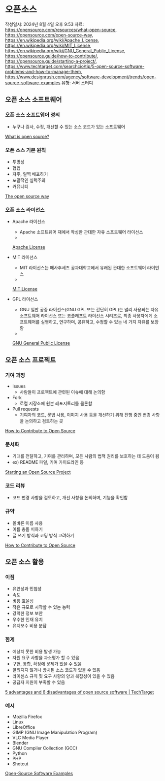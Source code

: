# 오픈소스

작성일시: 2024년 8월 4일 오후 9:53
자료: https://opensource.com/resources/what-open-source, https://opensource.com/open-source-way, https://en.wikipedia.org/wiki/Apache_License, https://en.wikipedia.org/wiki/MIT_License, https://en.wikipedia.org/wiki/GNU_General_Public_License, https://opensource.guide/how-to-contribute/, https://opensource.guide/starting-a-project/, https://www.techtarget.com/searchcio/tip/5-open-source-software-problems-and-how-to-manage-them, https://www.designrush.com/agency/software-development/trends/open-source-software-examples
유형: 서버 스터디

## 오픈 소스 소프트웨어

### 오픈 소스 소프트웨어 정의

- 누구나 검사, 수정, 개선할 수 있는 소스 코드가 있는 소프트웨어

[What is open source?](https://opensource.com/resources/what-open-source)

### 오픈 소스 기본 원칙

- 투명성
- 협업
- 자주, 일찍 배포하기
- 포괄적인 실력주의
- 커뮤니티

[The open source way](https://opensource.com/open-source-way)

### 오픈 소스 라이선스

- Apache 라이선스
    - Apache 소프트웨어 재에서 작성한 관대한 자유 소프트웨어 라이선스
    - 
    
    [Apache License](https://en.wikipedia.org/wiki/Apache_License)
    

- MIT 라이선스
    - MIT 라이선스는 매사추세츠 공과대학교에서 유래된 관대한 소프트웨어 라이언스
    - 
    
    [MIT License](https://en.wikipedia.org/wiki/MIT_License)
    

- GPL 라이선스
    - GNU 일반 공중 라이선스(GNU GPL 또는 간단히 GPL)는 널리 사용되는 자유 소프트웨어 라이선스 또는 코플레프트 라이선스 시리즈로, 최종 사용자에게 소프트웨어를 실행하고, 연구하며, 공유하고, 수정할 수 있는 네 가지 자유를 보장함
    - 
    
    [GNU General Public License](https://en.wikipedia.org/wiki/GNU_General_Public_License)
    

## 오픈 소스 프로젝트

### 기여 과정

- Issues
    - 사람들이 프로젝트에 관련된 이슈에 대해 논의함
- Fork
    - 로컬 저장소에 원본 레포지토리를 클론함
- Pull requests
    - 기여자의 코드, 문법 사용, 이미지 사용 등을 개선하기 위해 진행 중인 변경 사항을 논의하고 검토하는 곳

[How to Contribute to Open Source](https://opensource.guide/how-to-contribute/)

### 문서화

- 기대를 전달하고, 기여를 관리하며, 모든 사람의 법적 권리를 보호하는 데 도움이 됨
- ex) README 파일, 기여 가이드라인 등

[Starting an Open Source Project](https://opensource.guide/starting-a-project/)

### 코드 리뷰

- 코드 변경 사항을 검토하고, 개선 사항을 논의하며, 기능을 확인함

### 규약

- 올바른 이름 사용
- 이름 충돌 피하기
- 글 쓰기 방식과 코딩 방식 고려하기

[How to Contribute to Open Source](https://opensource.guide/how-to-contribute/)

## 오픈 소스 활용

### 이점

- 유연성과 민첩성
- 속도
- 비용 효율성
- 작은 규모로 시작할 수 있는 능력
- 강력한 정보 보안
- 우수한 인재 유치
- 유지보수 비용 분담

### 한계

- 예상치 못한 비용 발생 가능
- 자원 요구 사항을 과소평가 할 수 있음
- 구현, 통합, 확장에 문제가 있을 수 있음
- 알려지지 않거나 방치된 소스 코드가 있을 수 있음
- 라이센스 규칙 및 요구 사항의 양과 복잡성이 있을 수 있음
- 공급자 지원이 부족할 수 있음

[5 advantages and 6 disadvantages of open source software | TechTarget](https://www.techtarget.com/searchcio/tip/5-open-source-software-problems-and-how-to-manage-them)

### 예시

- Mozilla Firefox
- Linux
- LibreOffice
- GIMP (GNU Image Manipulation Program)
- VLC Media Player
- Blender
- GNU Compiler Collection (GCC)
- Python
- PHP
- Shotcut

[Open-Source Software Examples](https://www.designrush.com/agency/software-development/trends/open-source-software-examples)